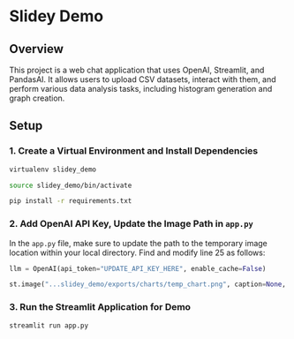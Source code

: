 # Slidey Demo
## Overview
This project is a web chat application that uses OpenAI, Streamlit, and PandasAI. It allows users to upload CSV datasets, interact with them, and perform various data analysis tasks, including histogram generation and graph creation.

## Setup
### 1. Create a Virtual Environment and Install Dependencies

```bash
virtualenv slidey_demo
```

```bash
source slidey_demo/bin/activate
```

```bash
pip install -r requirements.txt
```


### 2. Add OpenAI API Key, Update the Image Path in `app.py`
In the `app.py` file, make sure to update the path to the temporary image location within your local directory. Find and modify line 25 as follows:

```Python
llm = OpenAI(api_token="UPDATE_API_KEY_HERE", enable_cache=False)
```

```Python
st.image("...slidey_demo/exports/charts/temp_chart.png", caption=None, width=None, use_column_width=None, clamp=False, channels="RGB", output_format="auto")
```


### 3. Run the Streamlit Application for Demo
```bash
streamlit run app.py
```

